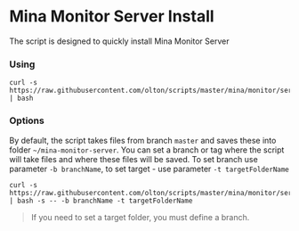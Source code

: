 # Mina Monitor Server Install

The script is designed to quickly install Mina Monitor Server

### Using
```shell
curl -s https://raw.githubusercontent.com/olton/scripts/master/mina/monitor/server/install.sh | bash
```

### Options

By default, the script takes files from branch `master` and saves these into folder `~/mina-monitor-server`.
You can set a branch or tag where the script will take files and where these files will be saved.
To  set branch use parameter `-b branchName`, to set target - use parameter `-t targetFolderName`

```shell
curl -s https://raw.githubusercontent.com/olton/scripts/master/mina/monitor/server/install.sh | bash -s -- -b branchName -t targetFolderName
```

> If you need to set a target folder, you must define a branch.
